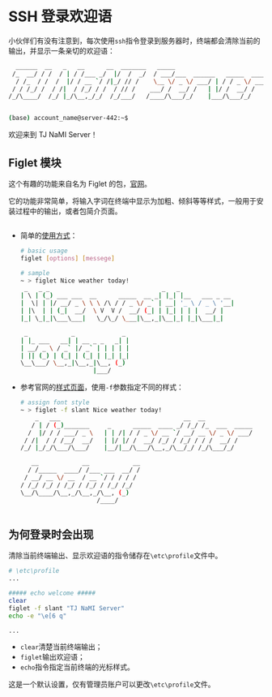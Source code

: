 # SSH 登录欢迎语

小伙伴们有没有注意到，每次使用`ssh`指令登录到服务器时，终端都会清除当前的输出，并显示一条亲切的欢迎语：

```sh
  ______  __   _   __      __  _______   _____
 /_  __/ / /  / | / /___ _/  |/  /  _/  / ___/___  ______   _____  _____
  / /_  / /  /  |/ / __ `/ /|_/ // /    \__ \/ _ \/ ___/ | / / _ \/ ___/
 / / /_/ /  / /|  / /_/ / /  / // /    ___/ /  __/ /   | |/ /  __/ /
/_/\____/  /_/ |_/\__,_/_/  /_/___/   /____/\___/_/    |___/\___/_/


(base) account_name@server-442:~$
```

欢迎来到 TJ NaMI Server！

## Figlet 模块

这个有趣的功能来自名为 Figlet 的包，[官网](http://www.figlet.org/)。

它的功能非常简单，将输入字词在终端中显示为加粗、倾斜等等样式，一般用于安装过程中的输出，或者包简介页面。

```note:: "FIGlet is a program for making large letters out of ordinary text."

```

-   简单的[使用方式](http://www.figlet.org/figlet-man.html)：

    ```sh
    # basic usage
    figlet [options] [messege]
    ```

    ```sh
    # sample
    ~ > figlet Nice weather today!
     _   _ _                               _   _
    | \ | (_) ___ ___  __      _____  __ _| |_| |__   ___ _ __
    |  \| | |/ __/ _ \ \ \ /\ / / _ \/ _` | __| '_ \ / _ \ '__|
    | |\  | | (_|  __/  \ V  V /  __/ (_| | |_| | | |  __/ |
    |_| \_|_|\___\___|   \_/\_/ \___|\__,_|\__|_| |_|\___|_|

     _            _             _
    | |_ ___   __| | __ _ _   _| |
    | __/ _ \ / _` |/ _` | | | | |
    | || (_) | (_| | (_| | |_| |_|
    \__\___/ \__,_|\__,_|\__, (_)
                        |___/
    ```

-   参考官网的[样式页面](http://www.figlet.org/examples.html)，使用`-f`参数指定不同的样式：

    ```sh
    # assign font style
    ~ > figlet -f slant Nice weather today!
        _   ___                                  __  __
       / | / (_)_______     _      _____  ____ _/ /_/ /_  ___  _____
      /  |/ / / ___/ _ \   | | /| / / _ \/ __ `/ __/ __ \/ _ \/ ___/
     / /|  / / /__/  __/   | |/ |/ /  __/ /_/ / /_/ / / /  __/ /
    /_/ |_/_/\___/\___/    |__/|__/\___/\__,_/\__/_/ /_/\___/_/

       __            __            __
      / /_____  ____/ /___ ___  __/ /
     / __/ __ \/ __  / __ `/ / / / /
    / /_/ /_/ / /_/ / /_/ / /_/ /_/
    \__/\____/\__,_/\__,_/\__, (_)
                         /____/
    ```

    ```note:: 这也是默认欢迎语的输出样式。

    ```

## 为何登录时会出现

清除当前终端输出、显示欢迎语的指令储存在`\etc\profile`文件中。

```sh
# \etc\profile
...

##### echo welcome #####
clear
figlet -f slant "TJ NaMI Server"
echo -e "\e[6 q"

...
```

-   `clear`清楚当前终端输出；
-   `figlet`输出欢迎语；
-   `echo`指令指定当前终端的光标样式。

这是一个默认设置，仅有管理员账户可以更改`\etc\profile`文件。

```warning:: 由于 shell 登录时加载配置文件的顺序问题，从当前已登录账户切换时，将不会重复加载该文件，也就不会重复出现这一欢迎语。

```
